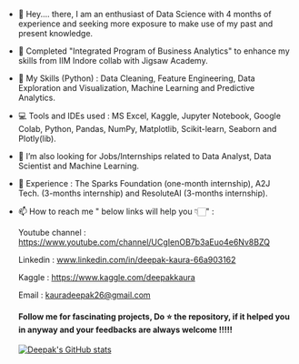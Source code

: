 - 👋 Hey.... there, I am an enthusiast of Data Science with 4 months of experience and seeking more exposure to make use of my past and present knowledge.  
- 👀 Completed "Integrated Program of Business Analytics" to enhance my skills from IIM Indore collab with Jigsaw Academy.   
- 🌱 My Skills (Python) : Data Cleaning, Feature Engineering, Data Exploration and Visualization, Machine Learning and Predictive Analytics.
- 💻 Tools and IDEs used : MS Excel, Kaggle, Jupyter Notebook, Google Colab, Python, Pandas, NumPy, Matplotlib, Scikit-learn, Seaborn and Plotly(lib).
- 💞️ I’m also looking for Jobs/Internships related to Data Analyst, Data Scientist and Machine Learning.
- 🎊 Experience : The Sparks Foundation (one-month internship), A2J Tech. (3-months internship) and ResoluteAI (3-months internship).
- 📫 How to reach me " below links will help you 👇🏻" :

  Youtube channel : https://www.youtube.com/channel/UCgIenOB7b3aEuo4e6Nv8BZQ
  
  Linkedin : www.linkedin.com/in/deepak-kaura-66a903162
  
  Kaggle : https://www.kaggle.com/deepakkaura
  
  Email : kauradeepak26@gmail.com
  
  #### Follow me for fascinating projects, Do ⭐ the repository, if it helped you in anyway and your feedbacks are always welcome !!!!!
  
  
  [![Deepak's GitHub stats](https://github-readme-stats.vercel.app/api?username=deepak7642)](https://github.com/deepak7642/github-readme-stats)

<!---
deepak7642/deepak7642 is a ✨ special ✨ repository because its `README.md` (this file) appears on your GitHub profile.
You can click the Preview link to take a look at your changes.
--->
